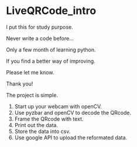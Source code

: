 ﻿# LiveQRCode_intro
I put this for study purpose. 

Never write a code before...

Only a few month of learning python.

If you find a better way of improving.

Please let me know.

Thank you!

The project is simple.
1. Start up your webcam with openCV.
2. Use pyzbar and openCV to decode the QRcode.
3. Frame the QRcode with text.
4. Print out the data.
5. Store the data into csv.
6. Use google API to upload the reformated data.

